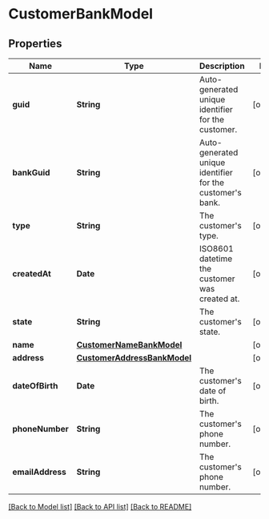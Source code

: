 # CustomerBankModel

## Properties
Name | Type | Description | Notes
------------ | ------------- | ------------- | -------------
**guid** | **String** | Auto-generated unique identifier for the customer. | [optional] 
**bankGuid** | **String** | Auto-generated unique identifier for the customer&#39;s bank. | [optional] 
**type** | **String** | The customer&#39;s type. | [optional] 
**createdAt** | **Date** | ISO8601 datetime the customer was created at. | [optional] 
**state** | **String** | The customer&#39;s state. | [optional] 
**name** | [**CustomerNameBankModel**](CustomerNameBankModel.md) |  | [optional] 
**address** | [**CustomerAddressBankModel**](CustomerAddressBankModel.md) |  | [optional] 
**dateOfBirth** | **Date** | The customer&#39;s date of birth. | [optional] 
**phoneNumber** | **String** | The customer&#39;s phone number. | [optional] 
**emailAddress** | **String** | The customer&#39;s phone number. | [optional] 

[[Back to Model list]](../README.md#documentation-for-models) [[Back to API list]](../README.md#documentation-for-api-endpoints) [[Back to README]](../README.md)


